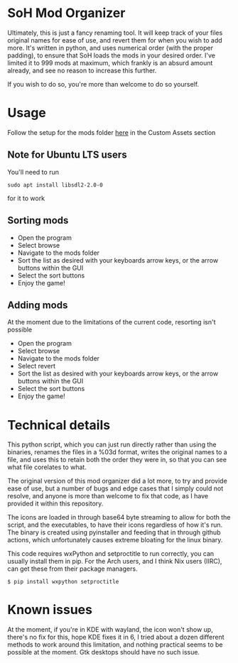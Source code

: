 
# SoH Mod Organizer

Ultimately, this is just a fancy renaming tool. It will keep track of your files original names for ease of use, and revert them for when you wish to add more. It's written in python, and uses numerical order (with the proper padding), to ensure that SoH loads the mods in your desired order. I've limited it to 999 mods at maximum, which frankly is an absurd amount already, and see no reason to increase this further.

If you wish to do so, you're more than welcome to do so yourself.

# Usage

Follow the setup for the mods folder [here](https://github.com/HarbourMasters/Shipwright) in the Custom Assets section

## Note for Ubuntu LTS users
You'll need to run

`sudo apt install libsdl2-2.0-0`

for it to work

## Sorting mods

+ Open the program
+ Select browse
+ Navigate to the mods folder
+ Sort the list as desired with your keyboards arrow keys, or the arrow buttons within the GUI
+ Select the sort buttons
+ Enjoy the game!

## Adding mods

At the moment due to the limitations of the current code, resorting isn't possible

+ Open the program
+ Select browse
+ Navigate to the mods folder
+ Select revert
+ Sort the list as desired with your keyboards arrow keys, or the arrow buttons within the GUI
+ Select the sort buttons
+ Enjoy the game!

# Technical details
This python script, which you can just run directly rather than using the binaries, renames the files in a %03d format, writes the original names to a file, and uses this to retain both the order they were in, so that you can see what file corelates to what.

The original version of this mod organizer did a lot more, to try and provide ease of use, but a number of bugs and edge cases that I simply could not resolve, and anyone is more than welcome to fix that code, as I have provided it within this repository.

The icons are loaded in through base64 byte streaming to allow for both the script, and the executables, to have their icons regardless of how it's run. The binary is created using pyinstaller and feeding that in through github actions, which unfortunately causes extreme bloating for the linux binary.

This code requires wxPython and setproctitle to run correctly, you can usually install them in pip. For the Arch users, and I think Nix users (IIRC), can get these from their package managers.

`$ pip install wxpython setproctitle`

# Known issues
At the moment, if you're in KDE with wayland, the icon won't show up, there's no fix for this, hope KDE fixes it in 6, I tried about a dozen different methods to work around this limitation, and nothing practical seems to be possible at the moment. Gtk desktops should have no such issue.
